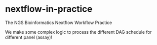 # nextflow-in-practice
The NGS Bioinformatics Nextflow Workflow Practice

We make some complex logic to process the different DAG schedule for different panel (assay)!
